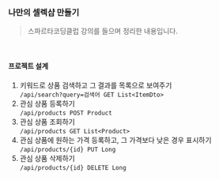 ### 나만의 셀렉샵 만들기

> 스파르타코딩클럽 강의를 들으며 정리한 내용입니다.

<br>

#### 프로젝트 설계

1. 키워드로 상품 검색하고 그 결과를 목록으로 보여주기<br>
`/api/search?query=검색어 GET List<ItemDto>`
2. 관심 상품 등록하기<br>
`/api/products POST Product`
3. 관심 상품 조회하기<br>
`/api/products GET List<Product>`
4. 관심 상품에 원하는 가격 등록하고, 그 가격보다 낮은 경우 표시하기<br>
`/api/products/{id} PUT Long`
5. 관심 상품 삭제하기<br>
`/api/products/{id} DELETE Long`


